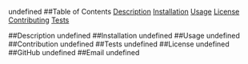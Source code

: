  
  undefined
  ##Table of Contents
  [Description](#description)
  [Installation](#installation)
  [Usage](#usage)
  [License](#license)
  [Contributing](#contributing)
  [Tests](#tests)

  ##Description
  undefined
  ##Installation
  undefined
  ##Usage
  undefined
  ##Contribution
  undefined
  ##Tests
  undefined
  ##License
  undefined
  ##GitHub
  undefined
  ##Email
  undefined